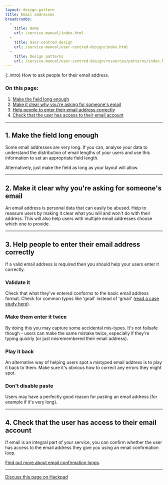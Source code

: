 ```yaml
---
layout: design-pattern
title: Email addresses
breadcrumbs:
  -
    title: Home
    url: /service-manual/index.html
  -
    title: User-centred design
    url: /service-manual/user-centred-design/index.html
  -
    title: Design patterns
    url: /service-manual/user-centred-design/resources/patterns/index.html
---
```


{:.intro}
How to ask people for their email address.


### On this page:

1. [Make the field long enough](#section-1)
2. [Make it clear why you're asking for someone's email](#section-2)
3. [Help people to enter their email address correctly](#section-3)
4. [Check that the user has access to their email account](#section-4)

---

<h2 class="heading-36" id="section-1">1. Make the field long enough</h2>

Some email addresses are very long. If you can, analyse your data to understand the distribution of email lengths of your users and use this information to set an appropriate field length. 

Alternatively, just make the field as long as your layout will allow.



---

<h2 class="heading-36" id="section-2">2. Make it clear why you're asking for someone's email</h2>

An email address is personal data that can easily be abused. Help to reassure users by making it clear what you will and won't do with their address. This will also help users with multiple email addresses choose which one to provide.

---

<h2 class="heading-36" id="section-3">3. Help people to enter their email address correctly</h2>

If a valid email address is required then you should help your users enter it correctly.

### Validate it
Check that what they've entered conforms to the basic email address format.
Check for common typos like 'gnail' instead of 'gmail' ([read a case study here](http://blog.kicksend.com/how-we-decreased-sign-up-confirmation-email-bounces-by-50/)).

### Make them enter it twice
By doing this you may capture some accidental mis-types. It's not failsafe though - users can make the same mistake twice, especially if they're typing quickly (or just misremembered their email address).

### Play it back
An alternative way of helping users spot a mistyped email address is to play it back to them.
Make sure it's obvious how to correct any errors they might spot.

### Don't disable paste
Users may have a perfectly good reason for pasting an email address (for example if it's very long).

---

<h2 class="heading-36" id="section-4">4. Check that the user has access to their email account</h2>

If email is an integral part of your service, you can confirm whether the user has access to the email address they give you using an email confirmation loop.

[Find out more about email confirmation loops](#).

---

[Discuss this page on Hackpad](https://designpatterns.hackpad.com/Knowledge-based-authentication-Nc91dMM61BZ)

